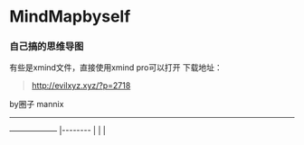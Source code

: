 # MindMapbyself
### 自己搞的思维导图

有些是xmind文件，直接使用xmind pro可以打开
下载地址：
> http://evilxyz.xyz/?p=2718

by圈子 mannix

-----

——————
|--------
|
|
|
